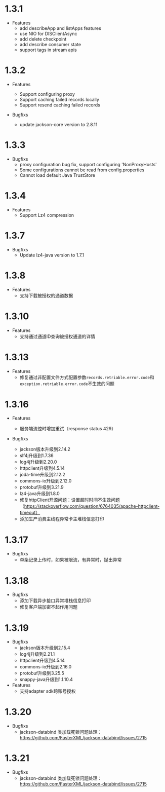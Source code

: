 # 1.3.1

- Features
  * add describeApp and listApps features
  * use NIO for DISClientAsync 
  * add delete checkpoint
  * add describe consumer state
  * support tags in stream apis

# 1.3.2

- Features
  * Support configuring proxy
  * Support caching failed records locally
  * Support resend caching failed records

- Bugfixs
  * update jackson-core version to 2.8.11

# 1.3.3

- Bugfixs
  * proxy configuration bug fix, support configuring 'NonProxyHosts'
  * Some configurations cannot be read from config.properties
  * Cannot load default Java TrustStore
  
# 1.3.4

- Features
  * Support Lz4 compression
  
# 1.3.7

- Bugfixs
  * Update lz4-java version to 1.7.1
  
# 1.3.8

- Features
  * 支持下载被授权的通道数据
  
# 1.3.10

- Features
  * 支持通过通道ID查询被授权通道的详情
  
# 1.3.13

- Features
  * 修复通过非配置文件方式配置参数`records.retriable.error.code`和`exception.retriable.error.code`不生效的问题

# 1.3.16

- Features
  * 服务端流控时增加重试（response status 429）

- Bugfixs
  * jackson版本升级到2.14.2
  * slf4j升级到1.7.36
  * log4j升级到2.20.0
  * httpclient升级到4.5.14
  * joda-time升级到2.12.2
  * commons-io升级到2.12.0
  * protobuf升级到3.21.9
  * lz4-java升级到1.8.0
  * 修复httpClient开源问题：设置超时时间不生效问题（https://stackoverflow.com/question/6764035/apache-httpclient-timeout）
  * 添加生产消费主线程异常卡主堆栈信息打印

# 1.3.17

- Bugfixs
  * 单条记录上传时，如果被限流，有异常时，抛出异常

# 1.3.18
- Bugfixs
  * 添加下载异步接口异常堆栈信息打印
  * 修复客户端加密不起作用问题

# 1.3.19
- Bugfixs
  * jackson版本升级到2.15.4
  * log4j升级到2.21.1
  * httpclient升级到4.5.14
  * commons-io升级到2.16.0
  * protobuf升级到3.25.5
  * snappy-java升级到1.1.10.4
- Features
  * 支持adapter sdk跨账号授权
# 1.3.20
- Bugfixs
  * jackson-databind 类加载死锁问题处理：https://github.com/FasterXML/jackson-databind/issues/2715
# 1.3.21
- Bugfixs
  * jackson-databind 类加载死锁问题处理：https://github.com/FasterXML/jackson-databind/issues/2715